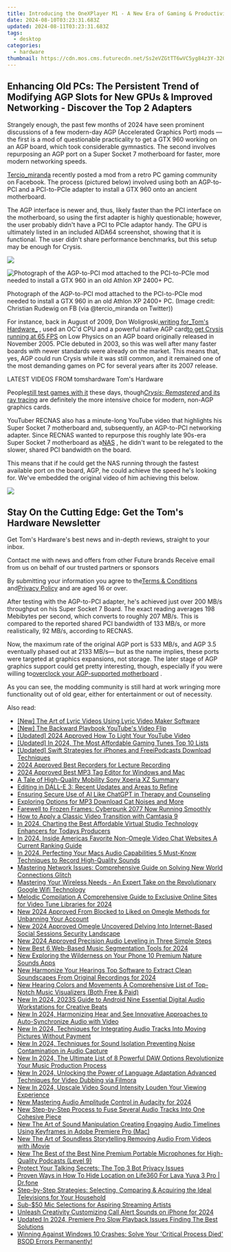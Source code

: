```yaml
---
title: Introducing the OneXPlayer M1 - A New Era of Gaming & Productivity with Beefy Meteor Lake CPU, Up to 32GB RAM, Intel Core Coffee Lake
date: 2024-08-10T03:23:31.683Z
updated: 2024-08-11T03:23:31.683Z
tags:
  - desktop
categories:
  - hardware
thumbnail: https://cdn.mos.cms.futurecdn.net/Ss2eVZGtTT6wVC5yg84z3Y-320-80.jpg
---
```


## Enhancing Old PCs: The Persistent Trend of Modifying AGP Slots for New GPUs & Improved Networking - Discover the Top 2 Adapters

Strangely enough, the past few months of 2024 have seen prominent discussions of a few modern-day AGP (Accelerated Graphics Port) mods — the first is a mod of questionable practicality to get a GTX 960 working on an AGP board, which took considerable gymnastics. The second involves repurposing an AGP port on a Super Socket 7 motherboard for faster, more modern networking speeds.

[Tercio_miranda](https://twitter.com/tercio%5Fmiranda/status/1764956853069344810) recently posted a mod from a retro PC gaming community on Facebook. The process (pictured below) involved using both an AGP-to-PCI and a PCI-to-PCIe adapter to install a GTX 960 onto an ancient motherboard.

 The AGP interface is newer and, thus, likely faster than the PCI interface on the motherboard, so using the first adapter is highly questionable; however, the user probably didn't have a PCI to PCIe adaptor handy. The GPU is ultimately listed in an included AIDA64 screenshot, showing that it is functional. The user didn't share performance benchmarks, but this setup may be enough for Crysis.

<!-- affiliate ads begin -->
<a href="https://store.massmailsoftware.com/order/checkout.php?PRODS=1300375&QTY=1&AFFILIATE=108875&CART=1"><img src="https://secure.avangate.com/images/merchant/dc87c13749315c7217cdc4ac692e704c/banera_for_partners-15_%281%29.jpg" border="0"></a>
<!-- affiliate ads end -->
![Photograph of the AGP-to-PCI mod attached to the PCI-to-PCIe mod needed to install a GTX 960 in an old Athlon XP 2400+ PC.](https://cdn.mos.cms.futurecdn.net/QYgYq7hUqARXB4fFQkNQ84-320-80.png)

 Photograph of the AGP-to-PCI mod attached to the PCI-to-PCIe mod needed to install a GTX 960 in an old Athlon XP 2400+ PC.  (Image credit: Christian Rudewig on FB (via @tercio\_miranda on Twitter))

 For instance, back in August of 2009, Don Woligroski,[writing for_Tom's Hardware_](https://www.tomshardware.com/reviews/agp-radeon-overclocking,2395-4.html) , used an OC'd CPU and a powerful native AGP card[to get Crysis running at 65 FPS](https://www.tomshardware.com/reviews/agp-radeon-overclocking,2395-4.html) on Low Physics on an AGP board originally released in November 2005\. PCIe debuted in 2003, so this was well after many faster boards with newer standards were already on the market. This means that, yes, AGP could run Crysis while it was still common, and it remained one of the most demanding games on PC for several years after its 2007 release.

 LATEST VIDEOS FROM tomshardware Tom's Hardware

 People[still test games with it](https://www.tomshardware.com/news/yes-intels-feeble-arc-a380-gpu-can-run-crysis) these days, though[_Crysis: Remastered_ and its ray tracing](https://www.tomshardware.com/news/hands-on-with-crysis-remastereds-new-ray-tracing-upgrade) are definitely the more intensive choice for modern, non-AGP graphics cards.

 YouTuber RECNAS also has a minute-long YouTube video that highlights his Super Socket 7 motherboard and, subsequently, an AGP-to-PCI networking adapter. Since RECNAS wanted to repurpose this roughly late 90s-era Super Socket 7 motherboard as a[NAS](https://www.tomshardware.com/tag/nas) , he didn't want to be relegated to the slower, shared PCI bandwidth on the board.

 This means that if he could get the NAS running through the fastest available port on the board, AGP, he could achieve the speed he's looking for. We've embedded the original video of him achieving this below.

<!-- affiliate ads begin -->
<a href="https://secure.2checkout.com/order/checkout.php?PRODS=3546200&QTY=1&AFFILIATE=108875&CART=1"><img src="http://www.binteko.com/sites/default/files/banner01_468x60a.gif" border="0"></a>
<!-- affiliate ads end -->
## Stay On the Cutting Edge: Get the Tom's Hardware Newsletter

 Get Tom's Hardware's best news and in-depth reviews, straight to your inbox.

 Contact me with news and offers from other Future brands  Receive email from us on behalf of our trusted partners or sponsors

 By submitting your information you agree to the[Terms & Conditions](https://futureplc.com/terms-conditions/) and[Privacy Policy](https://futureplc.com/privacy-policy/) and are aged 16 or over.

 After testing with the AGP-to-PCI adapter, he's achieved just over 200 MB/s throughput on his Super Socket 7 Board. The exact reading averages 198 Mebibytes per second, which converts to roughly 207 MB/s. This is compared to the reported shared PCI bandwidth of 133 MB/s, or more realistically, 92 MB/s, according to RECNAS.

 Now, the maximum rate of the original AGP port is 533 MB/s, and AGP 3.5 eventually phased out at 2133 MB/s— but as the name implies, these ports were targeted at graphics expansions, not storage. The later stage of AGP graphics support could get pretty interesting, though, especially if you were willing to[overclock your AGP-supported motherboard](https://www.tomshardware.com/reviews/agp-radeon-overclocking,2395-2.html) .

 As you can see, the modding community is still hard at work wringing more functionality out of old gear, either for entertainment or out of necessity.


<ins class="adsbygoogle"
     style="display:block"
     data-ad-format="autorelaxed"
     data-ad-client="ca-pub-7571918770474297"
     data-ad-slot="1223367746"></ins>



<ins class="adsbygoogle"
     style="display:block"
     data-ad-client="ca-pub-7571918770474297"
     data-ad-slot="8358498916"
     data-ad-format="auto"
     data-full-width-responsive="true"></ins>

<span class="atpl-alsoreadstyle">Also read:</span>
<div><ul>
<li><a href="https://eaxpv-info.techidaily.com/new-the-art-of-lyric-videos-using-lyric-video-maker-software/"><u>[New] The Art of Lyric Videos Using Lyric Video Maker Software</u></a></li>
<li><a href="https://facebook-video-share.techidaily.com/new-the-backward-playbook-youtubes-video-flip/"><u>[New] The Backward Playbook  YouTube's Video Flip</u></a></li>
<li><a href="https://youtube-zero.techidaily.com/ed-2024-approved-how-to-light-your-youtube-video/"><u>[Updated] 2024 Approved  How To Light Your YouTube Video</u></a></li>
<li><a href="https://fox-friendly.techidaily.com/updated-in-2024-the-most-affordable-gaming-tunes-top-10-lists/"><u>[Updated] In 2024, The Most Affordable Gaming Tunes  Top 10 Lists</u></a></li>
<li><a href="https://some-skills.techidaily.com/updated-swift-strategies-for-iphones-and-freeipodcasts-download-techniques/"><u>[Updated] Swift Strategies for iPhones and FreeiPodcasts Download Techniques</u></a></li>
<li><a href="https://video-capture.techidaily.com/2024-approved-best-recorders-for-lecture-recording/"><u>2024 Approved  Best Recorders for Lecture Recording</u></a></li>
<li><a href="https://audio-shaping.techidaily.com/2024-approved-best-mp3-tag-editor-for-windows-and-mac/"><u>2024 Approved Best MP3 Tag Editor for Windows and Mac</u></a></li>
<li><a href="https://extra-information.techidaily.com/a-tale-of-high-quality-mobility-sony-xperia-xz-summary/"><u>A Tale of High-Quality Mobility  Sony Xperia XZ Summary</u></a></li>
<li><a href="https://tech-haven.techidaily.com/editing-in-dall-e-3-recent-updates-and-areas-to-refine/"><u>Editing in DALL-E 3: Recent Updates and Areas to Refine</u></a></li>
<li><a href="https://tech-haven.techidaily.com/ensuring-secure-use-of-ai-like-chatgpt-in-therapy-and-counseling/"><u>Ensuring Secure Use of AI Like ChatGPT in Therapy and Counseling</u></a></li>
<li><a href="https://audio-shaping.techidaily.com/exploring-options-for-mp3-download-cat-noises-and-more/"><u>Exploring Options for MP3 Download Cat Noises and More</u></a></li>
<li><a href="https://win-answers.techidaily.com/farewell-to-frozen-frames-cyberpunk-2077-now-running-smoothly/"><u>Farewell to Frozen Frames: Cyberpunk 2077 Now Running Smoothly</u></a></li>
<li><a href="https://screen-capture.techidaily.com/how-to-apply-a-classic-video-transition-with-camtasia-9/"><u>How to Apply a Classic Video Transition with Camtasia 9</u></a></li>
<li><a href="https://audio-shaping.techidaily.com/in-2024-charting-the-best-affordable-virtual-studio-technology-enhancers-for-todays-producers/"><u>In 2024, Charting the Best Affordable Virtual Studio Technology Enhancers for Todays Producers</u></a></li>
<li><a href="https://audio-shaping.techidaily.com/in-2024-inside-americas-favorite-non-omegle-video-chat-websites-a-current-ranking-guide/"><u>In 2024, Inside Americas Favorite Non-Omegle Video Chat Websites A Current Ranking Guide</u></a></li>
<li><a href="https://audio-shaping.techidaily.com/in-2024-perfecting-your-macs-audio-capabilities-5-must-know-techniques-to-record-high-quality-sounds/"><u>In 2024, Perfecting Your Macs Audio Capabilities 5 Must-Know Techniques to Record High-Quality Sounds</u></a></li>
<li><a href="https://win-able.techidaily.com/mastering-network-issues-comprehensive-guide-on-solving-new-world-connections-glitch/"><u>Mastering Network Issues: Comprehensive Guide on Solving New World Connections Glitch</u></a></li>
<li><a href="https://buynow-marvelous.techidaily.com/mastering-your-wireless-needs-an-expert-take-on-the-revolutionary-google-wifi-technology/"><u>Mastering Your Wireless Needs - An Expert Take on the Revolutionary Google Wifi Technology</u></a></li>
<li><a href="https://audio-shaping.techidaily.com/melodic-compilation-a-comprehensive-guide-to-exclusive-online-sites-for-video-tune-libraries-for-2024/"><u>Melodic Compilation A Comprehensive Guide to Exclusive Online Sites for Video Tune Libraries for 2024</u></a></li>
<li><a href="https://audio-shaping.techidaily.com/new-2024-approved-from-blocked-to-liked-on-omegle-methods-for-unbanning-your-account/"><u>New 2024 Approved From Blocked to Liked on Omegle Methods for Unbanning Your Account</u></a></li>
<li><a href="https://audio-shaping.techidaily.com/new-2024-approved-omegle-uncovered-delving-into-internet-based-social-sessions-security-landscape/"><u>New 2024 Approved Omegle Uncovered Delving Into Internet-Based Social Sessions Security Landscape</u></a></li>
<li><a href="https://audio-shaping.techidaily.com/new-2024-approved-precision-audio-leveling-in-three-simple-steps/"><u>New 2024 Approved Precision Audio Leveling in Three Simple Steps</u></a></li>
<li><a href="https://audio-shaping.techidaily.com/new-best-6-web-based-music-segmentation-tools-for-2024/"><u>New Best 6 Web-Based Music Segmentation Tools for 2024</u></a></li>
<li><a href="https://audio-shaping.techidaily.com/new-exploring-the-wilderness-on-your-phone-10-premium-nature-sounds-apps/"><u>New Exploring the Wilderness on Your Phone 10 Premium Nature Sounds Apps</u></a></li>
<li><a href="https://audio-shaping.techidaily.com/new-harmonize-your-hearings-top-software-to-extract-clean-soundscapes-from-original-recordings-for-2024/"><u>New Harmonize Your Hearings Top Software to Extract Clean Soundscapes From Original Recordings for 2024</u></a></li>
<li><a href="https://audio-shaping.techidaily.com/new-hearing-colors-and-movements-a-comprehensive-list-of-top-notch-music-visualizers-both-free-and-paid/"><u>New Hearing Colors and Movements A Comprehensive List of Top-Notch Music Visualizers (Both Free & Paid)</u></a></li>
<li><a href="https://audio-shaping.techidaily.com/new-in-2024-2023s-guide-to-android-nine-essential-digital-audio-workstations-for-creative-beats/"><u>New In 2024, 2023S Guide to Android Nine Essential Digital Audio Workstations for Creative Beats</u></a></li>
<li><a href="https://audio-shaping.techidaily.com/new-in-2024-harmonizing-hear-and-see-innovative-approaches-to-auto-synchronize-audio-with-video/"><u>New In 2024, Harmonizing Hear and See Innovative Approaches to Auto-Synchronize Audio with Video</u></a></li>
<li><a href="https://audio-shaping.techidaily.com/new-in-2024-techniques-for-integrating-audio-tracks-into-moving-pictures-without-payment/"><u>New In 2024, Techniques for Integrating Audio Tracks Into Moving Pictures Without Payment</u></a></li>
<li><a href="https://audio-shaping.techidaily.com/new-in-2024-techniques-for-sound-isolation-preventing-noise-contamination-in-audio-capture/"><u>New In 2024, Techniques for Sound Isolation Preventing Noise Contamination in Audio Capture</u></a></li>
<li><a href="https://audio-shaping.techidaily.com/new-in-2024-the-ultimate-list-of-8-powerful-daw-options-revolutionize-your-music-production-process/"><u>New In 2024, The Ultimate List of 8 Powerful DAW Options Revolutionize Your Music Production Process</u></a></li>
<li><a href="https://audio-shaping.techidaily.com/new-in-2024-unlocking-the-power-of-language-adaptation-advanced-techniques-for-video-dubbing-via-filmora/"><u>New In 2024, Unlocking the Power of Language Adaptation Advanced Techniques for Video Dubbing via Filmora</u></a></li>
<li><a href="https://audio-shaping.techidaily.com/new-in-2024-upscale-video-sound-intensity-louden-your-viewing-experience/"><u>New In 2024, Upscale Video Sound Intensity Louden Your Viewing Experience</u></a></li>
<li><a href="https://audio-shaping.techidaily.com/new-mastering-audio-amplitude-control-in-audacity-for-2024/"><u>New Mastering Audio Amplitude Control in Audacity for 2024</u></a></li>
<li><a href="https://audio-shaping.techidaily.com/new-step-by-step-process-to-fuse-several-audio-tracks-into-one-cohesive-piece/"><u>New Step-by-Step Process to Fuse Several Audio Tracks Into One Cohesive Piece</u></a></li>
<li><a href="https://audio-shaping.techidaily.com/new-the-art-of-sound-manipulation-creating-engaging-audio-timelines-using-keyframes-in-adobe-premiere-pro-mac/"><u>New The Art of Sound Manipulation Creating Engaging Audio Timelines Using Keyframes in Adobe Premiere Pro (Mac)</u></a></li>
<li><a href="https://audio-shaping.techidaily.com/new-the-art-of-soundless-storytelling-removing-audio-from-videos-with-imovie/"><u>New The Art of Soundless Storytelling Removing Audio From Videos with iMovie</u></a></li>
<li><a href="https://audio-shaping.techidaily.com/new-the-best-of-the-best-nine-premium-portable-microphones-for-high-quality-podcasts-level-9/"><u>New The Best of the Best Nine Premium Portable Microphones for High-Quality Podcasts (Level 9)</u></a></li>
<li><a href="https://tech-revival.techidaily.com/protect-your-talking-secrets-the-top-3-bot-privacy-issues/"><u>Protect Your Talking Secrets: The Top 3 Bot Privacy Issues</u></a></li>
<li><a href="https://location-social.techidaily.com/proven-ways-in-how-to-hide-location-on-life360-for-lava-yuva-3-pro-drfone-by-drfone-virtual-android/"><u>Proven Ways in How To Hide Location on Life360 For Lava Yuva 3 Pro | Dr.fone</u></a></li>
<li><a href="https://tech-renaissance.techidaily.com/step-by-step-strategies-selecting-comparing-and-acquiring-the-ideal-televisions-for-your-household/"><u>Step-by-Step Strategies: Selecting, Comparing & Acquiring the Ideal Televisions for Your Household</u></a></li>
<li><a href="https://youtube-data.techidaily.com/0-mic-selections-for-aspiring-streaming-artists/"><u>Sub-$50 Mic Selections for Aspiring Streaming Artists</u></a></li>
<li><a href="https://some-approaches.techidaily.com/unleash-creativity-customizing-call-alert-sounds-on-iphone-for-2024/"><u>Unleash Creativity  Customizing Call Alert Sounds on iPhone for 2024</u></a></li>
<li><a href="https://ai-video-editing.techidaily.com/updated-in-2024-premiere-pro-slow-playback-issues-finding-the-best-solutions/"><u>Updated In 2024, Premiere Pro Slow Playback Issues Finding The Best Solutions</u></a></li>
<li><a href="https://blue-screen-error.techidaily.com/winning-against-windows-10-crashes-solve-your-critical-process-died-bsod-errors-permanently/"><u>Winning Against Windows 10 Crashes: Solve Your 'Critical Process Died' BSOD Errors Permanently!</u></a></li>
</ul></div>
